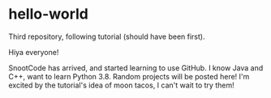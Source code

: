 # hello-world
Third repository, following tutorial (should have been first).

Hiya everyone!

SnootCode has arrived, and started learning to use GitHub. I know Java and C++, want to learn Python 3.8. Random projects will be posted here!
I'm excited by the tutorial's idea of moon tacos, I can't wait to try them!

